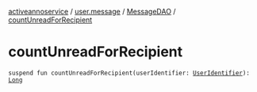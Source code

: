 [activeannoservice](../../index.md) / [user.message](../index.md) / [MessageDAO](index.md) / [countUnreadForRecipient](./count-unread-for-recipient.md)

# countUnreadForRecipient

`suspend fun countUnreadForRecipient(userIdentifier: `[`UserIdentifier`](../../project.userroles/-user-identifier.md)`): `[`Long`](https://kotlinlang.org/api/latest/jvm/stdlib/kotlin/-long/index.html)